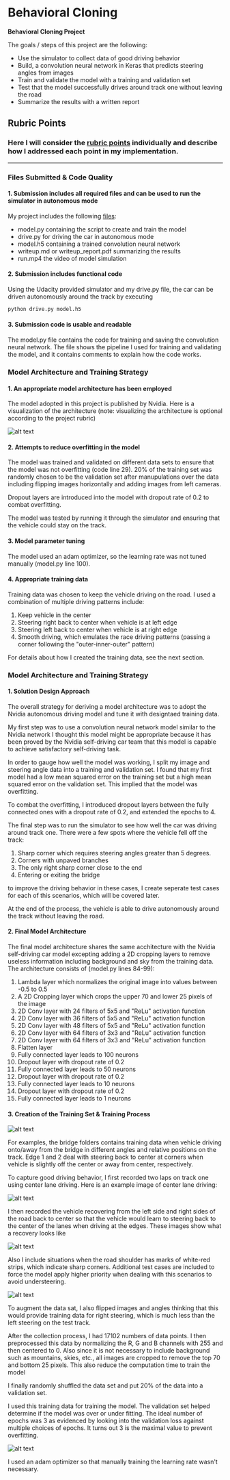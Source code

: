 # **Behavioral Cloning** 


**Behavioral Cloning Project**

The goals / steps of this project are the following:
* Use the simulator to collect data of good driving behavior
* Build, a convolution neural network in Keras that predicts steering angles from images
* Train and validate the model with a training and validation set
* Test that the model successfully drives around track one without leaving the road
* Summarize the results with a written report


[//]: # (Image References)

[image1]: ./examples/model.png "Model Visualization"
[image2]: ./examples/center.png "Center Driving"
[image3]: ./examples/edge.png "Recovery Image"
[image4]: ./examples/edge2.png "Recovery Image 2"
[image5]: ./examples/loss.png "Validation loss"
[image8]: ./examples/test.png "Test cases"

## Rubric Points
### Here I will consider the [rubric points](https://review.udacity.com/#!/rubrics/432/view) individually and describe how I addressed each point in my implementation.  

---
### Files Submitted & Code Quality

#### 1. Submission includes all required files and can be used to run the simulator in autonomous mode

My project includes the following [files](https://github.com/Angelenos/CarND-Term1/blob/master/CarND-Behavioral-Cloning-P3/):
* model.py containing the script to create and train the model
* drive.py for driving the car in autonomous mode
* model.h5 containing a trained convolution neural network 
* writeup.md or writeup_report.pdf summarizing the results
* run.mp4 the video of model simulation

#### 2. Submission includes functional code
Using the Udacity provided simulator and my drive.py file, the car can be driven autonomously around the track by executing 
```sh
python drive.py model.h5
```

#### 3. Submission code is usable and readable

The model.py file contains the code for training and saving the convolution neural network. The file shows the pipeline I used for training and validating the model, and it contains comments to explain how the code works.

### Model Architecture and Training Strategy

#### 1. An appropriate model architecture has been employed

The model adopted in this project is published by Nvidia. Here is a visualization of the architecture (note: visualizing the architecture is optional according to the project rubric)

![alt text][image1]

#### 2. Attempts to reduce overfitting in the model

The model was trained and validated on different data sets to ensure that the model was not overfitting (code line 29). 20% of the training set was randomly chosen to be the validation set after manupulations over the data including flipping images horizontally and adding images from left cameras.

Dropout layers are introduced into the model with dropout rate of 0.2 to combat overfitting.

The model was tested by running it through the simulator and ensuring that the vehicle could stay on the track.

#### 3. Model parameter tuning

The model used an adam optimizer, so the learning rate was not tuned manually (model.py line 100).

#### 4. Appropriate training data

Training data was chosen to keep the vehicle driving on the road. I used a combination of multiple driving patterns include:

1. Keep vehicle in the center
2. Steering right back to center when vehicle is at left edge
3. Steering left back to center when vehicle is at right edge
4. Smooth driving, which emulates the race driving patterns (passing a corner following the "outer-inner-outer" pattern)

For details about how I created the training data, see the next section. 

### Model Architecture and Training Strategy

#### 1. Solution Design Approach

The overall strategy for deriving a model architecture was to adopt the Nvidia autonomous driving model and tune it with designtaed training data.

My first step was to use a convolution neural network model similar to the Nvidia network I thought this model might be appropriate because it has been proved by the Nvidia self-driving car team that this model is capable to achieve satisfactory self-driving task.

In order to gauge how well the model was working, I split my image and steering angle data into a training and validation set. I found that my first model had a low mean squared error on the training set but a high mean squared error on the validation set. This implied that the model was overfitting.

To combat the overfitting, I introduced dropout layers between the fully connected ones with a dropout rate of 0.2, and extended the epochs to 4.

The final step was to run the simulator to see how well the car was driving around track one. There were a few spots where the vehicle fell off the track:

1. Sharp corner which requires steering angles greater than 5 degrees.
2. Corners with unpaved branches
3. The only right sharp corner close to the end
4. Entering or exiting the bridge

to improve the driving behavior in these cases, I create seperate test cases for each of this scenarios, which will be covered later.

At the end of the process, the vehicle is able to drive autonomously around the track without leaving the road.

#### 2. Final Model Architecture

The final model architecture shares the same acchitecture with the Nvidia self-driving car model excepting adding a 2D cropping layers to remove useless information including background and sky from the training data. The architecture consists of (model.py lines 84-99):

1. Lambda layer which normalizes the original image into values between -0.5 to 0.5
2. A 2D Cropping layer which crops the upper 70 and lower 25 pixels of the image
3. 2D Conv layer with 24 filters of 5x5 and "ReLu" activation function
4. 2D Conv layer with 36 filters of 5x5 and "ReLu" activation function
5. 2D Conv layer with 48 filters of 5x5 and "ReLu" activation function
6. 2D Conv layer with 64 filters of 3x3 and "ReLu" activation function
7. 2D Conv layer with 64 filters of 3x3 and "ReLu" activation function
8. Flatten layer
9. Fully connected layer leads to 100 neurons
10. Dropout layer with dropout rate of 0.2
11. Fully connected layer leads to 50 neurons
12. Dropout layer with dropout rate of 0.2
13. Fully connected layer leads to 10 neurons
14. Dropout layer with dropout rate of 0.2
15. Fully connected layer leads to 1 neurons

#### 3. Creation of the Training Set & Training Process

![alt text][image8]

For examples, the bridge folders contains training data when vehicle driving onto/away from the bridge in different angles and relative positions on the track. Edge 1 and 2 deal with steering back to center at corners when vehicle is slightly off the center or away from center, respectively.

To capture good driving behavior, I first recorded two laps on track one using center lane driving. Here is an example image of center lane driving:

![alt text][image2]

I then recorded the vehicle recovering from the left side and right sides of the road back to center so that the vehicle would learn to steering back to the center of the lanes when driving at the edges. These images show what a recovery looks like

![alt text][image3]

Also I include situations when the road shoulder has marks of white-red strips, which indicate sharp corners. Additional test cases are included to force the model apply higher priority when dealing with this scenarios to avoid understeering.

![alt text][image4]

To augment the data sat, I also flipped images and angles thinking that this would provide training data for right steering, which is much less than the left steering on the test track.

After the collection process, I had 17102 numbers of data points. I then preprocessed this data by normalizing the R, G and B channels with 255 and then centered to 0. Also since it is not necessary to include background such as mountains, skies, etc., all images are cropped to remove the top 70 and bottom 25 pixels. This also reduce the computation time to train the model

I finally randomly shuffled the data set and put 20% of the data into a validation set.

I used this training data for training the model. The validation set helped determine if the model was over or under fitting. The ideal number of epochs was 3 as evidenced by looking into the validation loss against multiple choices of epochs. It turns out 3 is the maximal value to prevent overfitting.

![alt text][image5]

I used an adam optimizer so that manually training the learning rate wasn't necessary.

